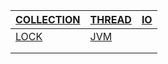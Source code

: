 | [COLLECTION](./collection/README.md) | [THREAD](./thread/README.md) | [IO](./io/README.md) |
| ------------------------------------ | ---------------------------- | -------------------- |
| [LOCK](./lock/README.md)             | [JVM](./jvm/README.md)       |                      |
|                                      |                              |                      |
|                                      |                              |                      |

## 